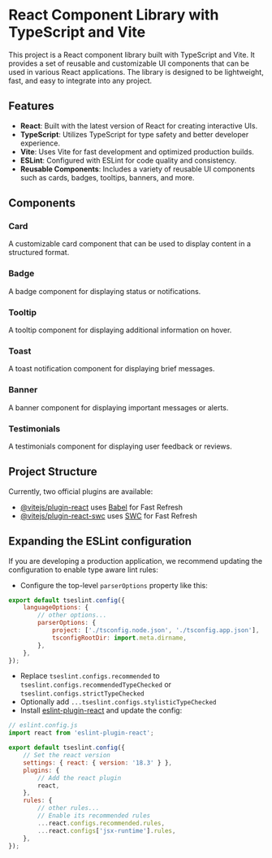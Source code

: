 # React Component Library with TypeScript and Vite

This project is a React component library built with TypeScript and Vite. It provides a set of reusable and customizable UI components that can be used in various React applications. The library is designed to be lightweight, fast, and easy to integrate into any project.

## Features

- **React**: Built with the latest version of React for creating interactive UIs.
- **TypeScript**: Utilizes TypeScript for type safety and better developer experience.
- **Vite**: Uses Vite for fast development and optimized production builds.
- **ESLint**: Configured with ESLint for code quality and consistency.
- **Reusable Components**: Includes a variety of reusable UI components such as cards, badges, tooltips, banners, and more.

## Components

### Card

A customizable card component that can be used to display content in a structured format.

### Badge

A badge component for displaying status or notifications.

### Tooltip

A tooltip component for displaying additional information on hover.

### Toast

A toast notification component for displaying brief messages.

### Banner

A banner component for displaying important messages or alerts.

### Testimonials

A testimonials component for displaying user feedback or reviews.

## Project Structure

Currently, two official plugins are available:

- [@vitejs/plugin-react](https://github.com/vitejs/vite-plugin-react/blob/main/packages/plugin-react/README.md) uses [Babel](https://babeljs.io/) for Fast Refresh
- [@vitejs/plugin-react-swc](https://github.com/vitejs/vite-plugin-react-swc) uses [SWC](https://swc.rs/) for Fast Refresh

## Expanding the ESLint configuration

If you are developing a production application, we recommend updating the configuration to enable type aware lint rules:

- Configure the top-level `parserOptions` property like this:

```js
export default tseslint.config({
	languageOptions: {
		// other options...
		parserOptions: {
			project: ['./tsconfig.node.json', './tsconfig.app.json'],
			tsconfigRootDir: import.meta.dirname,
		},
	},
});
```

- Replace `tseslint.configs.recommended` to `tseslint.configs.recommendedTypeChecked` or `tseslint.configs.strictTypeChecked`
- Optionally add `...tseslint.configs.stylisticTypeChecked`
- Install [eslint-plugin-react](https://github.com/jsx-eslint/eslint-plugin-react) and update the config:

```js
// eslint.config.js
import react from 'eslint-plugin-react';

export default tseslint.config({
	// Set the react version
	settings: { react: { version: '18.3' } },
	plugins: {
		// Add the react plugin
		react,
	},
	rules: {
		// other rules...
		// Enable its recommended rules
		...react.configs.recommended.rules,
		...react.configs['jsx-runtime'].rules,
	},
});
```
